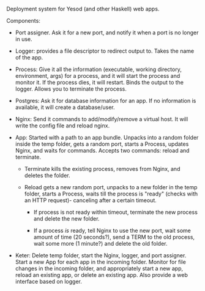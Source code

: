 Deployment system for Yesod (and other Haskell) web apps.

Components:

* Port assigner. Ask it for a new port, and notify it when a port is no longer
  in use.

* Logger: provides a file descriptor to redirect output to. Takes the name of
  the app.

* Process: Give it all the information (executable, working directory,
  environment, args) for a process, and it will start the process and monitor
  it. If the process dies, it will restart. Binds the output to the logger.
  Allows you to terminate the process.

* Postgres: Ask it for database information for an app. If no information is
  available, it will create a database/user.

* Nginx: Send it commands to add/modify/remove a virtual host. It will write
  the config file and reload nginx.

* App: Started with a path to an app bundle. Unpacks into a random folder
  inside the temp folder, gets a random port, starts a Process, updates Nginx,
  and waits for commands. Accepts two commands: reload and terminate.

    * Terminate kills the existing process, removes from Nginx, and deletes the
      folder.

    * Reload gets a new random port, unpacks to a new folder in the temp
      folder, starts a Process, waits till the process is "ready" (checks with
      an HTTP request)- canceling after a certain timeout.

        * If process is not ready within timeout, terminate the new process and
          delete the new folder.

        * If a process *is* ready, tell Nginx to use the new port, wait some
          amount of time (20 seconds?), send a TERM to the old process, wait
          some more (1 minute?) and delete the old folder.

* Keter: Delete temp folder, start the Nginx, logger, and port assigner. Start
  a new App for each app in the incoming folder. Monitor for file changes in
  the incoming folder, and appropriately start a new app, reload an existing app,
  or delete an existing app. Also provide a web interface based on logger.
